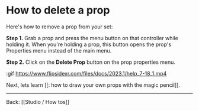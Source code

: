 # How to delete a prop

Here's how to remove a prop from your set:

**Step 1.** Grab a prop and press the menu button on that controller while holding it. When you're holding a prop, this button opens the prop's Properties menu instead of the main menu.

**Step 2.** Click on the **Delete Prop** button on the prop properties menu.

:gif https://www.flipsidexr.com/files/docs/2023.1/help_7-18_1.mp4

Next, lets learn [[: how to draw your own props with the magic pencil]].

---

Back: [[Studio / How tos]]
